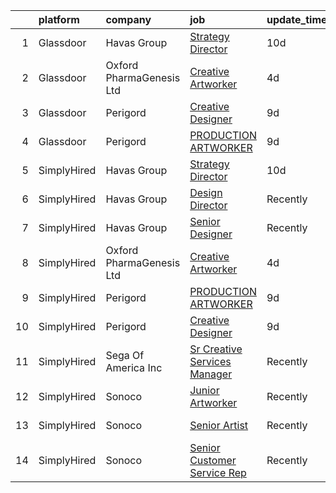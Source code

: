 

|    | platform    | company                  | job                                                                                                                                                                                                                                                                                        | update_time   | location       |
|---:|:------------|:-------------------------|:-------------------------------------------------------------------------------------------------------------------------------------------------------------------------------------------------------------------------------------------------------------------------------------------|:--------------|:---------------|
|  1 | Glassdoor   | Havas Group              | [Strategy Director](https://www.glassdoor.com/partner/jobListing.htm?pos=104&ao=1136043&s=58&guid=00000182e33cf592839c66b52c123cff&src=GD_JOB_AD&t=SR&vt=w&cs=1_0fdf1782&cb=1661669799632&jobListingId=1008076880477&jrtk=3-0-1gbhjptj42orc001-1gbhjptjhg2ok800-1c062cf9af4c0b43-)         | 10d           | New York, NY   |
|  2 | Glassdoor   | Oxford PharmaGenesis Ltd | [Creative Artworker](https://www.glassdoor.com/partner/jobListing.htm?pos=101&ao=1136043&s=58&guid=00000182e33cf592839c66b52c123cff&src=GD_JOB_AD&t=SR&vt=w&ea=1&cs=1_969e3fbd&cb=1661669799632&jobListingId=1008088338196&jrtk=3-0-1gbhjptj42orc001-1gbhjptjhg2ok800-8955c838090a6b58-)   | 4d            | Newtown, PA    |
|  3 | Glassdoor   | Perigord                 | [Creative Designer](https://www.glassdoor.com/partner/jobListing.htm?pos=102&ao=1136043&s=58&guid=00000182e33cf592839c66b52c123cff&src=GD_JOB_AD&t=SR&vt=w&ea=1&cs=1_8be8fc5d&cb=1661669799632&jobListingId=1008078501676&jrtk=3-0-1gbhjptj42orc001-1gbhjptjhg2ok800-656f3a0b013aa810-)    | 9d            | Branford, CT   |
|  4 | Glassdoor   | Perigord                 | [PRODUCTION ARTWORKER](https://www.glassdoor.com/partner/jobListing.htm?pos=103&ao=1136043&s=58&guid=00000182e33cf592839c66b52c123cff&src=GD_JOB_AD&t=SR&vt=w&ea=1&cs=1_99e45ce5&cb=1661669799632&jobListingId=1008078506883&jrtk=3-0-1gbhjptj42orc001-1gbhjptjhg2ok800-b7202a24d03d42c1-) | 9d            | Branford, CT   |
|  5 | SimplyHired | Havas Group              | [Strategy Director](https://www.simplyhired.com/job/5mjVPpCpKFMgpJIrdv_hAVYGZj0uppv0wzC2Uav_GHNhh7-KX-Bxxg?q=artworker)                                                                                                                                                                    | 10d           | New York, NY   |
|  6 | SimplyHired | Havas Group              | [Design Director](https://www.simplyhired.com/job/g9cpQpFs2CYEee5ADRe5RsISAoMSawJlLBxLSyjYTCdbtO9uCDz61Q?q=artworker)                                                                                                                                                                      | Recently      | New York, NY   |
|  7 | SimplyHired | Havas Group              | [Senior Designer](https://www.simplyhired.com/job/Ufnn0ntlF8zhs3BC_pTwoVRY-qkuORpMwQEYesU5fJshcmSuNnTahQ?q=artworker)                                                                                                                                                                      | Recently      | New York, NY   |
|  8 | SimplyHired | Oxford PharmaGenesis Ltd | [Creative Artworker](https://www.simplyhired.com/job/Ikjgbrx7hBhpIkZp5vuBXhmLjlVv5UGlGP5aWeJzFXHe4qgCwypR2Q?q=artworker)                                                                                                                                                                   | 4d            | Newtown, PA    |
|  9 | SimplyHired | Perigord                 | [PRODUCTION ARTWORKER](https://www.simplyhired.com/job/jMqq4CY9vhv0iweVPzjAvHH3CZcyIPXR6X31U-cvaxcCZ7Ls_OhkSg?q=artworker)                                                                                                                                                                 | 9d            | Branford, CT   |
| 10 | SimplyHired | Perigord                 | [Creative Designer](https://www.simplyhired.com/job/BeRfyROsfYlv3UEaU8cIxeCGHM9evZ6ybo2Ma7K0_ItackR209Il6A?q=artworker)                                                                                                                                                                    | 9d            | Branford, CT   |
| 11 | SimplyHired | Sega Of America Inc      | [Sr Creative Services Manager](https://www.simplyhired.com/job/9YF_1yT0W8DRWaXON1hbMgSAsjZYHgEtsJ5LYUCpzoub8VqZBS_C9w?q=artworker)                                                                                                                                                         | Recently      | Irvine, CA     |
| 12 | SimplyHired | Sonoco                   | [Junior Artworker](https://www.simplyhired.com/job/bJFkITfBQh7d5E85DISdms_VPKCZBa8KkngVE0lUa-qKKaXWvdNngQ?q=artworker)                                                                                                                                                                     | Recently      | Cincinnati, OH |
| 13 | SimplyHired | Sonoco                   | [Senior Artist](https://www.simplyhired.com/job/gyQf-wXViE5DTjh6jQYwtf4n8pryWEZj3FCgwRPHI5i7PJlc-DU_Og?q=artworker)                                                                                                                                                                        | Recently      | Cincinnati, OH |
| 14 | SimplyHired | Sonoco                   | [Senior Customer Service Rep](https://www.simplyhired.com/job/i4YKc7l0WTtkNcj-q5V0oz7x5hYHmsRGL0Uo7-faMJUVfTevZ5qyBQ?q=artworker)                                                                                                                                                          | Recently      | Chicago, IL    |